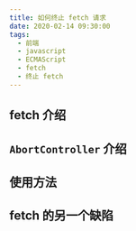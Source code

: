 ```yaml
---
title: 如何终止 fetch 请求
date: 2020-02-14 09:30:00
tags:
  - 前端
  - javascript
  - ECMAScript
  - fetch
  - 终止 fetch
---
```


## fetch 介绍

## `AbortController` 介绍

## 使用方法

## fetch 的另一个缺陷

